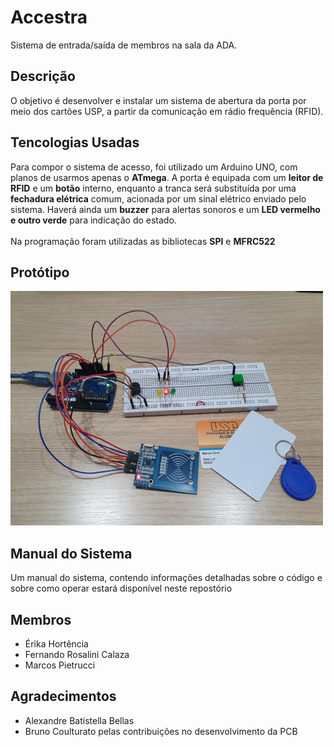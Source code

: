 # Accestra
 Sistema de entrada/saída de membros na sala da ADA.

<h2> Descrição </h2>

O objetivo é desenvolver e instalar um sistema de abertura da porta por meio dos cartões USP, a partir da comunicação em rádio frequência (RFID).
  
<h2> Tencologias Usadas </h2>

Para compor o sistema de acesso, foi utilizado um Arduino UNO, com planos de usarmos apenas o <b>ATmega</b>. A porta é equipada com um <b>leitor de RFID</b> e um <b>botão</b> interno, enquanto a tranca será substituída por uma <b>fechadura elétrica</b> comum, acionada por um sinal elétrico enviado pelo sistema. Haverá ainda um <b>buzzer</b> para alertas sonoros e um <b>LED vermelho e outro verde</b> para indicação do estado.<br><br>
Na programação foram utilizadas as bibliotecas <b>SPI</b> e <b>MFRC522</b>

<h2> Protótipo </h2>

![aaa](Imagens/prototipo_acesstra.png)

<h2> Manual do Sistema </h2>

Um manual do sistema, contendo informações detalhadas sobre o código e sobre como operar estará disponível neste repostório 

<h2>Membros</h2>
<ul>
 <li>Érika Hortência</li>
 <li>Fernando Rosalini Calaza</li>
 <li>Marcos Pietrucci</li>
</ul>
<h2>Agradecimentos</h2>
<ul>
 <li>Alexandre Batistella Bellas</li>
 <li>Bruno Coulturato pelas contribuições no desenvolvimento da PCB</li>
